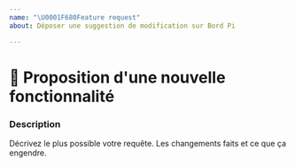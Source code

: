 ```yaml
---
name: "\U0001F680Feature request"
about: Déposer une suggestion de modification sur Bord Pi

---
```



# 🚀  Proposition d'une nouvelle fonctionnalité

### Description
<!-- ✍️ --> Décrivez le plus possible votre requête. Les changements faits et ce que ça engendre.
